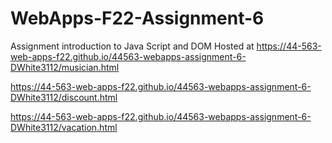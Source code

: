 # WebApps-F22-Assignment-6
Assignment introduction to Java Script and DOM
Hosted at https://44-563-web-apps-f22.github.io/44563-webapps-assignment-6-DWhite3112/musician.html

https://44-563-web-apps-f22.github.io/44563-webapps-assignment-6-DWhite3112/discount.html

https://44-563-web-apps-f22.github.io/44563-webapps-assignment-6-DWhite3112/vacation.html
